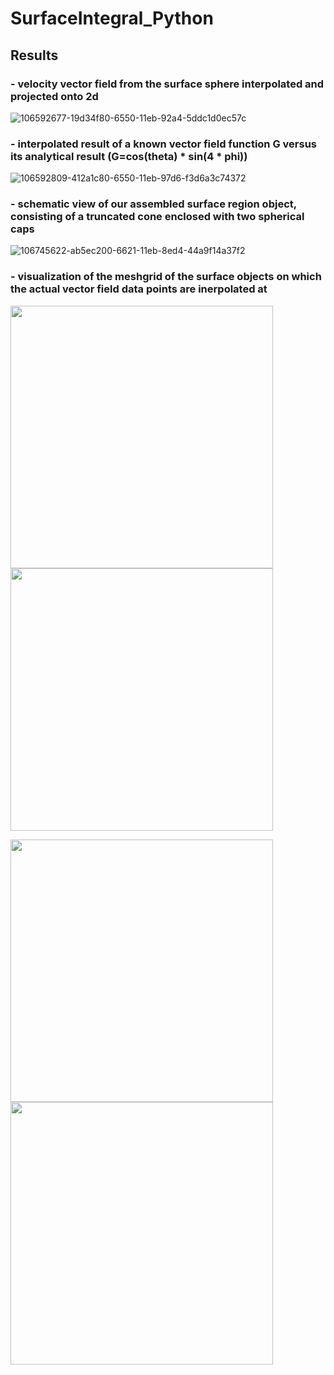 # SurfaceIntegral_Python

## Results

### - velocity vector field from the surface sphere interpolated and projected onto 2d

![106592677-19d34f80-6550-11eb-92a4-5ddc1d0ec57c](https://user-images.githubusercontent.com/49908052/143507704-1fbaf4d7-3e85-466b-b4bf-ebfc0595824e.png)

### - interpolated result of a known vector field function G versus its analytical result (G=cos(theta) * sin(4 * phi))

![106592809-412a1c80-6550-11eb-97d6-f3d6a3c74372](https://user-images.githubusercontent.com/49908052/143507708-bdd889cc-5a7f-40df-9eca-8a0cb8252ddf.png)

### - schematic view of our assembled surface region object, consisting of a truncated cone enclosed with two spherical caps

![106745622-ab5ec200-6621-11eb-8ed4-44a9f14a37f2](https://user-images.githubusercontent.com/49908052/143508151-4ab517e5-613a-49b7-9e5c-f60fa14503a7.png)

### - visualization of the meshgrid of the surface objects on which the actual vector field data points are inerpolated at

<p float="left">
<img src="https://user-images.githubusercontent.com/49908052/143508318-79e6d2f6-8205-4535-a96a-6d6bf7e85a22.png" width="420"/>
<img src="https://user-images.githubusercontent.com/49908052/143508320-6b116e94-6c7b-4a56-9e08-8badca03ccb2.png" width="420"/>
</p>
<p float="left">
<img src="https://user-images.githubusercontent.com/49908052/143508674-621019db-b196-4f1f-9f28-db16c34bd378.png" width="420"/>
<img src="https://user-images.githubusercontent.com/49908052/143508676-6026053b-d3af-41f0-ab01-2acfc0bccc62.png" width="420"/>
</p>

